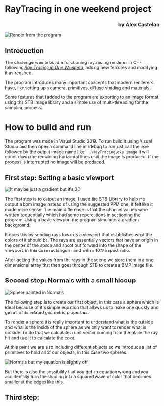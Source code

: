 # **RayTracing in one weekend project**
<h3 align="right">by Alex Castelan</h3>

![Render from the program](https://i.imgur.com/SiId1AO.png)

## Introduction
The challenge was to build a functioning raytracing renderer in C++ following [_Ray Tracing in One Weekend_](https://raytracing.github.io/books/RayTracingInOneWeekend.html), adding new features and modifying it as required. 

The program introduces many important concepts that modern renderers have, like setting up a camera, primitives, diffuse shading and materials.

Some features that I added to the program are exporting to an image format using the STB image library and a simple use of multi-threading for the sampling process.

# How to build and run
The program was made in Visual Studio 2019. To run build it using Visual Studio and then open a command line in /debug to run just call the .exe followed by the output image name like:
` .\RayTracing.exe image` It will count down the remaining horizontal lines until the image is produced. If the process is interrupted no image will be produced.

## First step: Setting a basic viewport

![It may be just a gradient but it's 3D](https://i.imgur.com/M4OgsK3.png)

The first step is to output an image, I used the [STB Library](https://github.com/nothings/stb) to help me output a bpm image instead of using the suggested PPM one, it felt like it made more sense. The main difference is that the channel values were written sequentially which had some repercutions in sectioning the program. Using a basic viewport the program simulates a gradient background. 

It does this by sending rays towards a viewport that establishes what the colors of it should be. The rays are essentially vectors that have an origin in the center of the space and shoot out forward into the shape of the viewport, in this case rectangular and with a 16:9 aspect ratio.

After getting the values from the rays in the scene we store them in a one dimensional array that then goes through STB to create a BMP image file.

## Second step: Normals with a small hiccup

![Sphere painted in Normals](https://i.imgur.com/Roct9cq.png)

The following step is to create our first object, in this case a sphere which is ideal because of it's simple equation that allows us to make one quickly and get all of its related geometric properties. 

To render a sphere it is really important to understand what is the outside and what is the inside of the sphere as we only want to render what is outside. To do that we calculate a unit vector coming from the place the ray hit and use it to calculate the color.

At this point we are also including different objects so we introduce a list of primitives to hold all of our objects, in this case two spheres.

![Normals but my equation is slightly off](https://i.imgur.com/QbeO6Re.png)

But there is also the possibility that you get an equation wrong and you accidentally turn the shading into a squared wave of color that becomes smaller at the edges like this.

## Third step: 